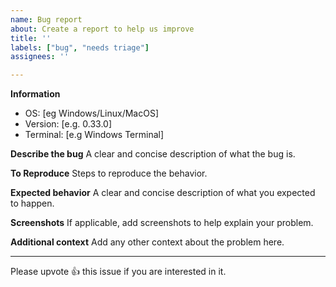 ```yaml
---
name: Bug report
about: Create a report to help us improve
title: ''
labels: ["bug", "needs triage"]
assignees: ''

---
```


**Information**
 - OS: [eg Windows/Linux/MacOS]
 - Version: [e.g. 0.33.0]
 - Terminal: [e.g Windows Terminal]

**Describe the bug**
A clear and concise description of what the bug is.

**To Reproduce**
Steps to reproduce the behavior.

**Expected behavior**
A clear and concise description of what you expected to happen.

**Screenshots**
If applicable, add screenshots to help explain your problem.

**Additional context**
Add any other context about the problem here.

---
Please upvote :+1: this issue if you are interested in it.